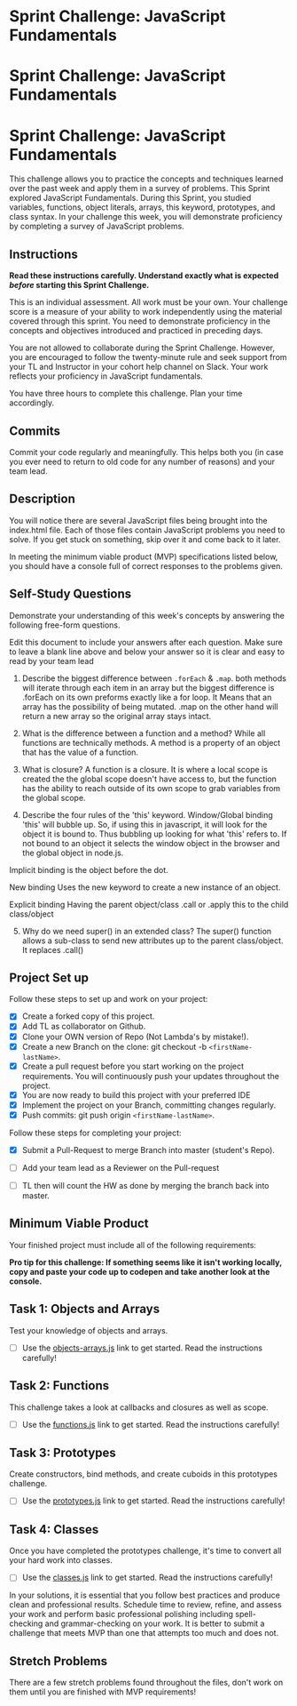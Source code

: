 # Sprint Challenge: JavaScript Fundamentals
# Sprint Challenge: JavaScript Fundamentals
# Sprint Challenge: JavaScript Fundamentals
This challenge allows you to practice the concepts and techniques learned over the past week and apply them in a survey of problems. This Sprint explored JavaScript Fundamentals. During this Sprint, you studied variables, functions, object literals, arrays, this keyword, prototypes, and class syntax. In your challenge this week, you will demonstrate proficiency by completing a survey of JavaScript problems.

## Instructions

**Read these instructions carefully. Understand exactly what is expected _before_ starting this Sprint Challenge.**

This is an individual assessment. All work must be your own. Your challenge score is a measure of your ability to work independently using the material covered through this sprint. You need to demonstrate proficiency in the concepts and objectives introduced and practiced in preceding days.

You are not allowed to collaborate during the Sprint Challenge. However, you are encouraged to follow the twenty-minute rule and seek support from your TL and Instructor in your cohort help channel on Slack. Your work reflects your proficiency in JavaScript fundamentals.

You have three hours to complete this challenge. Plan your time accordingly.

## Commits

Commit your code regularly and meaningfully. This helps both you (in case you ever need to return to old code for any number of reasons) and your team lead.

## Description

You will notice there are several JavaScript files being brought into the index.html file.  Each of those files contain JavaScript problems you need to solve.  If you get stuck on something, skip over it and come back to it later.

In meeting the minimum viable product (MVP) specifications listed below, you should have a console full of correct responses to the problems given.

## Self-Study Questions

Demonstrate your understanding of this week's concepts by answering the following free-form questions.

Edit this document to include your answers after each question. Make sure to leave a blank line above and below your answer so it is clear and easy to read by your team lead

1. Describe the biggest difference between `.forEach` & `.map`.
both methods will iterate through each item in an array but the biggest difference is .forEach on its own preforms exactly like a for loop. It Means that an array has the possibility of being mutated. .map on the other hand will return a new array so the original array stays intact.
<!-- ======================================== -->

2. What is the difference between a function and a method?
While all functions are technically methods. A method is a property of an object that has the value of a function.
<!-- ======================================== -->

3. What is closure?
A function is a closure. It is where a local scope is created the the global scope doesn't have access to, but the function has the ability to reach outside of its own scope to grab variables from the global scope.
<!-- ======================================== -->

4. Describe the four rules of the 'this' keyword.
Window/Global binding 'this' will bubble up. So, if using this in javascript, it will look for the object it is bound to. Thus bubbling up looking for what 'this' refers to. If not bound to an object it selects the window object in the browser and the global object in node.js. 

Implicit binding is the object before the dot.

New binding Uses the new keyword to create a new instance of an object.

Explicit binding Having the parent object/class .call or .apply this to the child class/object
<!-- ======================================== -->

5. Why do we need super() in an extended class?
The super() function allows a sub-class to send new attributes up to the parent class/object. It replaces .call()
<!-- ======================================== -->

## Project Set up

Follow these steps to set up and work on your project:

- [X] Create a forked copy of this project.
- [X]  Add TL as collaborator on Github.
- [X]  Clone your OWN version of Repo (Not Lambda's by mistake!).
- [X]  Create a new Branch on the clone: git checkout -b `<firstName-lastName>`.
- [X]  Create a pull request before you start working on the project requirements.  You will continuously push your updates throughout the project.
- [X]  You are now ready to build this project with your preferred IDE
- [X]  Implement the project on your Branch, committing changes regularly.
- [X]  Push commits: git push origin `<firstName-lastName>`.

Follow these steps for completing your project:

- [X]  Submit a Pull-Request to merge <firstName-lastName> Branch into master (student's  Repo).
- [ ] Add your team lead as a Reviewer on the Pull-request
- [ ] TL then will count the HW as done by  merging the branch back into master.


## Minimum Viable Product

Your finished project must include all of the following requirements:

**Pro tip for this challenge: If something seems like it isn't working locally, copy and paste your code up to codepen and take another look at the console.**

## Task 1: Objects and Arrays
Test your knowledge of objects and arrays. 
* [ ] Use the [objects-arrays.js](challenges/objects-arrays.js) link to get started.  Read the instructions carefully!

## Task 2: Functions
This challenge takes a look at callbacks and closures as well as scope. 
* [ ] Use the [functions.js](challenges/functions.js) link to get started. Read the instructions carefully!

## Task 3: Prototypes
Create constructors, bind methods, and create cuboids in this prototypes challenge.
* [ ] Use the [prototypes.js](challenges/prototypes.js) link to get started. Read the instructions carefully!

## Task 4: Classes
Once you have completed the prototypes challenge, it's time to convert all your hard work into classes.
* [ ] Use the [classes.js](challenges/classes.js) link to get started. Read the instructions carefully!

In your solutions, it is essential that you follow best practices and produce clean and professional results. Schedule time to review, refine, and assess your work and perform basic professional polishing including spell-checking and grammar-checking on your work. It is better to submit a challenge that meets MVP than one that attempts too much and does not.

## Stretch Problems

There are a few stretch problems found throughout the files, don't work on them until you are finished with MVP requirements!
